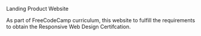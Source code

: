Landing Product Website

As part of FreeCodeCamp curriculum, this website to fulfill the requirements to obtain the Responsive Web Design Certifcation.

